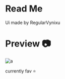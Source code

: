  # Read Me
Ui made by RegularVynixu
# Preview 📷
![a](https://cdn.discordapp.com/attachments/1011191316492845106/1075417649485467689/image.png)

currently fav ⭐
